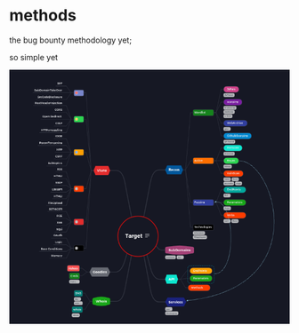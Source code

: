 # methods
the bug bounty methodology yet;

so simple yet 

![](https://github.com/w4spy/methods/blob/master/Screenshot%20from%202020-06-30%2011-33-35.png)
